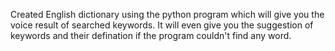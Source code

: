 Created English dictionary using the python program which will give you the voice result of searched keywords.
It will even give you the suggestion of keywords and their defination if the program couldn't find any word.
